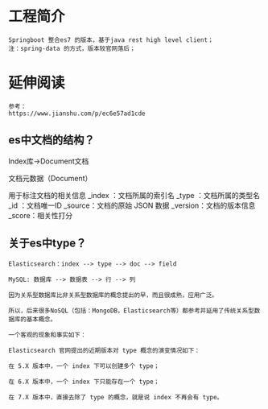 # 工程简介
    
    Springboot 整合es7 的版本，基于java rest high level client；
    注：spring-data 的方式，版本较官网落后；
    


# 延伸阅读
    参考：
    https://www.jianshu.com/p/ec6e57ad1cde
## es中文档的结构？
Index库->Document文档

文档元数据（Document）

用于标注文档的相关信息
_index ：文档所属的索引名
_type ：文档所属的类型名
_id ：文档唯一ID
_source：文档的原始 JSON 数据
_version：文档的版本信息
_score：相关性打分
    
## 关于es中type？
    
    Elasticsearch：index --> type --> doc --> field
    
    MySQL: 数据库 --> 数据表 --> 行 --> 列
    
    因为关系型数据库比非关系型数据库的概念提出的早，而且很成熟，应用广泛。
    
    所以，后来很多NoSQL（包括：MongoDB，Elasticsearch等）都参考并延用了传统关系型数据库的基本概念。
    
    一个客观的现象和事实如下：
    
    Elasticsearch 官网提出的近期版本对 type 概念的演变情况如下：
    
    在 5.X 版本中，一个 index 下可以创建多个 type；
    
    在 6.X 版本中，一个 index 下只能存在一个 type；
    
    在 7.X 版本中，直接去除了 type 的概念，就是说 index 不再会有 type。